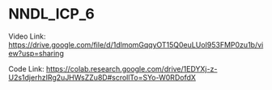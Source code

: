 # NNDL_ICP_6

Video Link: https://drive.google.com/file/d/1dlmomGqqyOT15Q0euLUoI953FMP0zu1b/view?usp=sharing

Code Link: https://colab.research.google.com/drive/1EDYXj-z-U2s1djerhzIRg2uJHWsZZu8D#scrollTo=SYo-W0RDofdX
